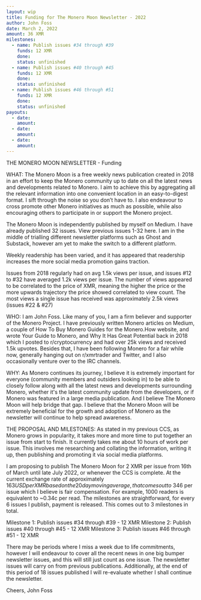 ```yaml
---
layout: wip
title: Funding for The Monero Moon Newsletter - 2022
author: John Foss
date: March 2, 2022
amount: 36 XMR
milestones:
  - name: Publish issues #34 through #39
    funds: 12 XMR
    done:
    status: unfinished
  - name: Publish issues #40 through #45
    funds: 12 XMR
    done:
    status: unfinished
  - name: Publish issues #46 through #51
    funds: 12 XMR
    done:
    status: unfinished
payouts:
  - date:
    amount:
  - date:
    amount:
  - date:
    amount:
---
```


THE MONERO MOON NEWSLETTER - Funding

WHAT: The Monero Moon is a free weekly news publication created in 2018 in an effort to keep the Monero community up to date on all the latest news and developments related to Monero. I aim to achieve this by aggregating all the relevant information into one convenient location in an easy-to-digest format. I sift through the noise so you don’t have to. I also endeavour to cross promote other Monero initiatives as much as possible, while also encouraging others to participate in or support the Monero project.

The Monero Moon is independently published by myself on Medium. I have already published 32  issues. View previous issues 1-32 here. I am in the middle of trialling different newsletter platforms such as Ghost and Substack, however am yet to make the switch to a different platform. 

Weekly readership has been varied, and it has appeared that readership increases the more social media promotion gains traction.

Issues from 2018 regularly had on avg 1.5k views per issue, and issues #12 to #32 have averaged 1.2k views per issue. The number of views appeared to be correlated to the price of XMR, meaning the higher the price or the more upwards trajectory the price showed correlated to view count. The most views a single issue has received was approximately 2.5k views (issues #22 & #27) 

WHO: I am John Foss. Like many of you, I am a firm believer and supporter of the Monero Project. I have previously written Monero articles on Medium, a couple of How To Buy Monero Guides for the Monero.How website, and wrote Your Guide to Monero, and Why It Has Great Potential back in 2018 which I posted to r/cryptocurrency and had over 25k views and received 1.5k upvotes. Besides that, I have been following Monero for a fair while now, generally hanging out on r/xmrtrader and Twitter, and I also occasionally venture over to the IRC channels.

WHY: As Monero continues its journey, I believe it is extremely important for everyone (community members and outsiders looking in) to be able to closely follow along with all the latest news and developments surrounding Monero, whether it's the latest community update from the developers, or if Monero was featured in a large media publication. And I believe The Monero Moon will help bridge that gap. I believe that the Monero Moon will be extremely beneficial for the growth and adoption of Monero as the newsletter will continue to help spread awareness.

THE PROPOSAL AND MILESTONES: As stated in my previous CCS, as Monero grows in popularity, it takes more and more time to put together an issue from start to finish. It currently takes me about 10 hours of work per issue. This involves me researching and collating the information, writing it up, then publishing and promoting it via social media platforms.

I am proposing to publish The Monero Moon for 2 XMR per issue from 16th of March until late July 2022, or whenever the CCS is complete. At the current exchange rate of approximately $163USD per XMR based on the 20 day moving average, that comes out to ~$346 per issue which I believe is fair compensation. For example, 1000 readers is equivalent to ~0.34c per read. The milestones are straightforward, for every 6 issues I publish, payment is released. This comes out to 3 milestones in total.

Milestone 1: Publish issues #34 through #39 - 12 XMR 
Milestone 2: Publish issues #40 through #45 - 12 XMR 
Milestone 3: Publish issues #46 through #51 - 12 XMR

There may be periods where I miss a week due to life commitments, however I will endeavour to cover all the recent news in one big bumper newsletter issues, and this will still just count as one issue. The newsletter issues will carry on from previous publications. Additionally, at the end of this period of 18 issues published I will re-evaluate whether I shall continue the newsletter.

Cheers, 
John Foss


